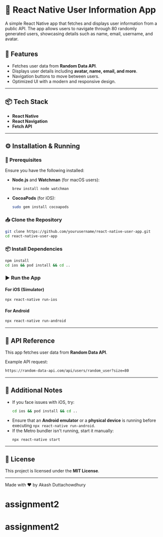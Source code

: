 # 📱 React Native User Information App

A simple React Native app that fetches and displays user information from a public API. The app allows users to navigate through 80 randomly generated users, showcasing details such as name, email, username, and avatar.

## 🚀 Features
- Fetches user data from **Random Data API**.
- Displays user details including **avatar, name, email, and more**.
- Navigation buttons to move between users.
- Optimized UI with a modern and responsive design.

---

## 📦 Tech Stack
- **React Native**
- **React Navigation**
- **Fetch API**

---

## ⚙️ Installation & Running

### **🔧 Prerequisites**
Ensure you have the following installed:
- **Node.js** and **Watchman** (for macOS users):
  ```sh
  brew install node watchman
  ```
- **CocoaPods** (for iOS):
  ```sh
  sudo gem install cocoapods
  ```

### **📥 Clone the Repository**
```sh
git clone https://github.com/yourusername/react-native-user-app.git
cd react-native-user-app
```

### **📦 Install Dependencies**
```sh
npm install
cd ios && pod install && cd ..
```

### **▶️ Run the App**
#### **For iOS (Simulator)**
```sh
npx react-native run-ios
```
#### **For Android**
```sh
npx react-native run-android
```

---

## 📡 API Reference
This app fetches user data from **Random Data API**.

Example API request:
```sh
https://random-data-api.com/api/users/random_user?size=80
```

---

## 📌 Additional Notes
- If you face issues with iOS, try:
  ```sh
  cd ios && pod install && cd ..
  ```
- Ensure that an **Android emulator** or a **physical device** is running before executing `npx react-native run-android`.
- If the Metro bundler isn't running, start it manually:
  ```sh
  npx react-native start
  ```

---

## 📜 License
This project is licensed under the **MIT License**.

---

Made with ❤️ by Akash Duttachowdhury

# assignment2
# assignment2
